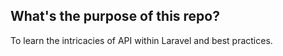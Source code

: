 ## What's the purpose of this repo?

To learn the intricacies of API within Laravel and best practices.